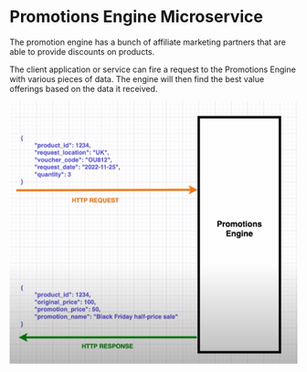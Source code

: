 # Promotions Engine Microservice

The promotion engine has a bunch of affiliate marketing partners that are able to provide discounts on products.

The client application or service can fire a request to the Promotions Engine with various pieces of data.
The engine will then find the best value offerings based on the data it received.

![](dia.png)
